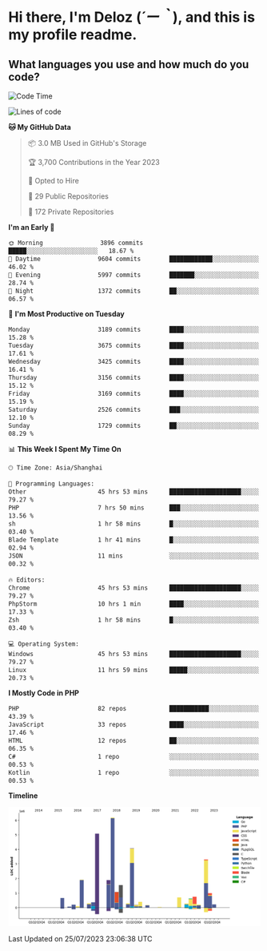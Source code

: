 # **Hi there, I'm Deloz (*´ー｀*), and this is my profile readme.**

## **What languages you use and how much do you code?**

<!--START_SECTION:waka-->
![Code Time](http://img.shields.io/badge/Code%20Time-1%2C997%20hrs%207%20mins-blue)

![Lines of code](https://img.shields.io/badge/From%20Hello%20World%20I%27ve%20Written-31.5%20million%20lines%20of%20code-blue)

**🐱 My GitHub Data** 

> 📦 3.0 MB Used in GitHub's Storage 
 > 
> 🏆 3,700 Contributions in the Year 2023
 > 
> 💼 Opted to Hire
 > 
> 📜 29 Public Repositories 
 > 
> 🔑 172 Private Repositories 
 > 
**I'm an Early 🐤** 

```text
🌞 Morning                3896 commits        █████░░░░░░░░░░░░░░░░░░░░   18.67 % 
🌆 Daytime                9604 commits        ████████████░░░░░░░░░░░░░   46.02 % 
🌃 Evening                5997 commits        ███████░░░░░░░░░░░░░░░░░░   28.74 % 
🌙 Night                  1372 commits        ██░░░░░░░░░░░░░░░░░░░░░░░   06.57 % 
```
📅 **I'm Most Productive on Tuesday** 

```text
Monday                   3189 commits        ████░░░░░░░░░░░░░░░░░░░░░   15.28 % 
Tuesday                  3675 commits        ████░░░░░░░░░░░░░░░░░░░░░   17.61 % 
Wednesday                3425 commits        ████░░░░░░░░░░░░░░░░░░░░░   16.41 % 
Thursday                 3156 commits        ████░░░░░░░░░░░░░░░░░░░░░   15.12 % 
Friday                   3169 commits        ████░░░░░░░░░░░░░░░░░░░░░   15.19 % 
Saturday                 2526 commits        ███░░░░░░░░░░░░░░░░░░░░░░   12.10 % 
Sunday                   1729 commits        ██░░░░░░░░░░░░░░░░░░░░░░░   08.29 % 
```


📊 **This Week I Spent My Time On** 

```text
🕑︎ Time Zone: Asia/Shanghai

💬 Programming Languages: 
Other                    45 hrs 53 mins      ████████████████████░░░░░   79.27 % 
PHP                      7 hrs 50 mins       ███░░░░░░░░░░░░░░░░░░░░░░   13.56 % 
sh                       1 hr 58 mins        █░░░░░░░░░░░░░░░░░░░░░░░░   03.40 % 
Blade Template           1 hr 41 mins        █░░░░░░░░░░░░░░░░░░░░░░░░   02.94 % 
JSON                     11 mins             ░░░░░░░░░░░░░░░░░░░░░░░░░   00.32 % 

🔥 Editors: 
Chrome                   45 hrs 53 mins      ████████████████████░░░░░   79.27 % 
PhpStorm                 10 hrs 1 min        ████░░░░░░░░░░░░░░░░░░░░░   17.33 % 
Zsh                      1 hr 58 mins        █░░░░░░░░░░░░░░░░░░░░░░░░   03.40 % 

💻 Operating System: 
Windows                  45 hrs 53 mins      ████████████████████░░░░░   79.27 % 
Linux                    11 hrs 59 mins      █████░░░░░░░░░░░░░░░░░░░░   20.73 % 
```

**I Mostly Code in PHP** 

```text
PHP                      82 repos            ███████████░░░░░░░░░░░░░░   43.39 % 
JavaScript               33 repos            ████░░░░░░░░░░░░░░░░░░░░░   17.46 % 
HTML                     12 repos            ██░░░░░░░░░░░░░░░░░░░░░░░   06.35 % 
C#                       1 repo              ░░░░░░░░░░░░░░░░░░░░░░░░░   00.53 % 
Kotlin                   1 repo              ░░░░░░░░░░░░░░░░░░░░░░░░░   00.53 % 
```



**Timeline**

![Lines of Code chart](https://raw.githubusercontent.com/deloz/deloz/main/assets/bar_graph.png)


 Last Updated on 25/07/2023 23:06:38 UTC
<!--END_SECTION:waka-->

